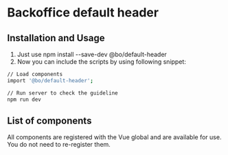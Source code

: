 # Backoffice default header

## Installation and Usage

1. Just use npm install --save-dev @bo/default-header
2. Now you can include the scripts by using following snippet:

```bash
// Load components
import '@bo/default-header';

// Run server to check the guideline
npm run dev
```

## List of components

All components are registered with the Vue global and are available for use. You do not need to re-register them.
